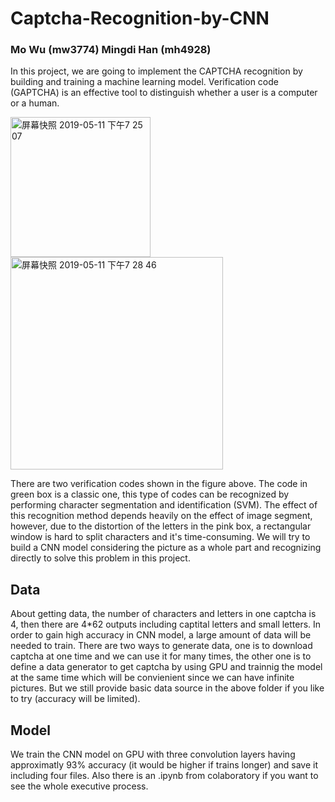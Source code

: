 # Captcha-Recognition-by-CNN 
### Mo Wu (mw3774)  Mingdi Han (mh4928)

In this project, we are going to implement the CAPTCHA recognition by building and training a machine learning model. Verification code (GAPTCHA) is an effective tool to distinguish whether a user is a computer or a human. 

<img width="224" alt="屏幕快照 2019-05-11 下午7 25 07" src="https://user-images.githubusercontent.com/42648807/57575957-401f9600-7423-11e9-9838-1680656f3e78.png"><img width="340" alt="屏幕快照 2019-05-11 下午7 28 46" src="https://user-images.githubusercontent.com/42648807/57575959-43b31d00-7423-11e9-877c-7e4b24001d8e.png">

There are two verification codes shown in the figure above. The code in green box is a classic one, this type of codes can be recognized by performing character segmentation and identification (SVM). The effect of this recognition method depends heavily on the effect of image segment, however, due to the distortion of the letters in the pink box, a rectangular window is hard to split characters and it's time-consuming. We will try to build a CNN model considering the picture as a whole part and recognizing directly to solve this problem in this project.
## Data
About getting data, the number of characters and letters in one captcha is 4, then there are 4*62 outputs including captital letters and small letters. In order to gain high accuracy in CNN model, a large amount of data will be needed to train. There are two ways to generate data, one is to download captcha at one time and we can use it for many times, the other one is to define a data generator to get captcha by using GPU and trainnig the model at the same time which will be convienient since we can have infinite pictures. But we still provide basic data source in the above folder if you like to try (accuracy will be limited).
## Model
We train the CNN model on GPU with three convolution layers having approximatly 93% accuracy (it would be higher if trains longer) and save it including four files. Also there is an .ipynb from colaboratory if you want to see the whole executive process.
